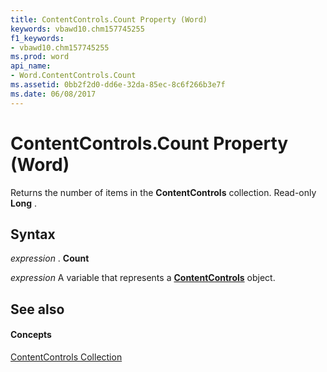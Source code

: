 ```yaml
---
title: ContentControls.Count Property (Word)
keywords: vbawd10.chm157745255
f1_keywords:
- vbawd10.chm157745255
ms.prod: word
api_name:
- Word.ContentControls.Count
ms.assetid: 0bb2f2d0-dd6e-32da-85ec-8c6f266b3e7f
ms.date: 06/08/2017
---
```



# ContentControls.Count Property (Word)

Returns the number of items in the  **ContentControls** collection. Read-only **Long** .


## Syntax

 _expression_ . **Count**

 _expression_ A variable that represents a **[ContentControls](contentcontrols-object-word.md)** object.


## See also


#### Concepts


[ContentControls Collection](contentcontrols-object-word.md)

